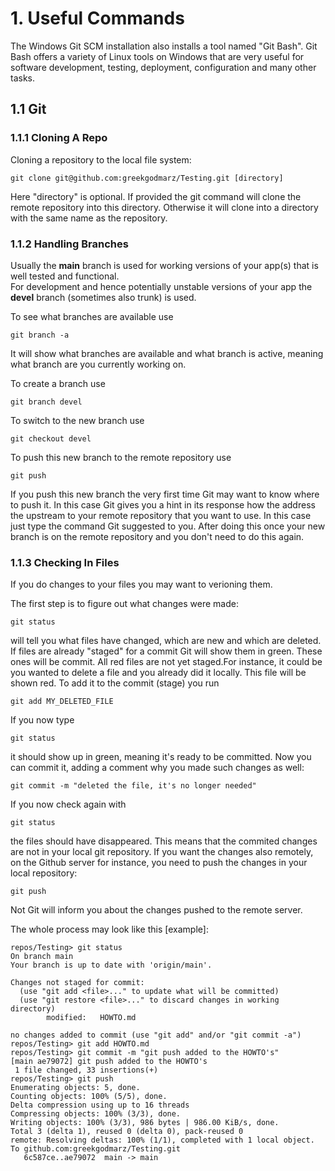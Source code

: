 # 1. Useful Commands

The Windows Git SCM installation also installs a tool named "Git Bash".
Git Bash offers a variety of Linux tools on Windows that are very useful for software development, testing, deployment, configuration and many other tasks.

## 1.1 Git

### 1.1.1 Cloning A Repo
Cloning a repository to the local file system:
```
git clone git@github.com:greekgodmarz/Testing.git [directory]
```
Here "directory" is optional. If provided the git command will clone the remote repository into this directory. Otherwise it will clone into a directory with the same name as the repository.

### 1.1.2 Handling Branches
Usually the **main** branch is used for working versions of your app(s) that is well tested and functional.  
For development and hence potentially unstable versions of your app the **devel** branch (sometimes also trunk) is used.

To see what branches are available use 
```
git branch -a
```
It will show what branches are available and what branch is active, meaning what branch are you currently working on.

To create a branch use
```
git branch devel
```

To switch to the new branch use
```
git checkout devel
```

To push this new branch to the remote repository use 
```
git push
```

If you push this new branch the very first time Git may want to know where to push it. In this case Git gives you a hint in its response how the address the upstream to your remote repository that you want to use.
In this case just type the command Git suggested to you. After doing this once your new branch is on the remote repository and you don't need to do this again.

### 1.1.3 Checking In Files
If you do changes to your files you may want to verioning them.

The first step is to figure out what changes were made:
```
git status
```
will tell you what files have changed, which are new and which are deleted.
If files are already "staged" for a commit Git will show them in green. These ones will be commit. All red files are not yet staged.For instance, it could be you wanted to delete a file and you already did it locally. This file will be shown red.
To add it to the commit (stage) you run
```
git add MY_DELETED_FILE
```
If you now type 
```
git status
```
it should show up in green, meaning it's ready to be committed.
Now you can commit it, adding a comment why you made such changes as well:
```
git commit -m "deleted the file, it's no longer needed"
```
If you now check again with 
```
git status
```
the files should have disappeared. This means that the commited changes are not in your local git repository.
If you want the changes also remotely, on the Github server for instance, you need to push the changes in your local repository:
```
git push
````
Not Git will inform you about the changes pushed to the remote server.

The whole process may look like this [example]:
```
repos/Testing> git status
On branch main
Your branch is up to date with 'origin/main'.

Changes not staged for commit:
  (use "git add <file>..." to update what will be committed)
  (use "git restore <file>..." to discard changes in working directory)
        modified:   HOWTO.md

no changes added to commit (use "git add" and/or "git commit -a")
repos/Testing> git add HOWTO.md 
repos/Testing> git commit -m "git push added to the HOWTO's"
[main ae79072] git push added to the HOWTO's
 1 file changed, 33 insertions(+)
repos/Testing> git push
Enumerating objects: 5, done.
Counting objects: 100% (5/5), done.
Delta compression using up to 16 threads
Compressing objects: 100% (3/3), done.
Writing objects: 100% (3/3), 986 bytes | 986.00 KiB/s, done.
Total 3 (delta 1), reused 0 (delta 0), pack-reused 0
remote: Resolving deltas: 100% (1/1), completed with 1 local object.
To github.com:greekgodmarz/Testing.git
   6c587ce..ae79072  main -> main
```


